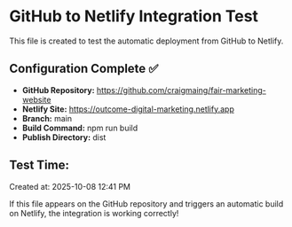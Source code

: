 # GitHub to Netlify Integration Test

This file is created to test the automatic deployment from GitHub to Netlify.

## Configuration Complete ✅

- **GitHub Repository:** https://github.com/craigmaing/fair-marketing-website
- **Netlify Site:** https://outcome-digital-marketing.netlify.app
- **Branch:** main
- **Build Command:** npm run build
- **Publish Directory:** dist

## Test Time:
Created at: 2025-10-08 12:41 PM

If this file appears on the GitHub repository and triggers an automatic build on Netlify, the integration is working correctly!